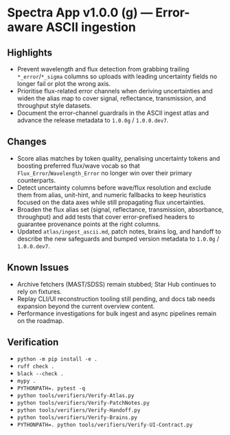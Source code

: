 # Spectra App v1.0.0 (g) — Error-aware ASCII ingestion

## Highlights
- Prevent wavelength and flux detection from grabbing trailing `*_error`/`*_sigma` columns so uploads with
  leading uncertainty fields no longer fail or plot the wrong axis.
- Prioritise flux-related error channels when deriving uncertainties and widen the alias map to cover signal,
  reflectance, transmission, and throughput style datasets.
- Document the error-channel guardrails in the ASCII ingest atlas and advance the release metadata to
  `1.0.0g` / `1.0.0.dev7`.

## Changes
- Score alias matches by token quality, penalising uncertainty tokens and boosting preferred flux/wave
  vocab so that `Flux_Error`/`Wavelength_Error` no longer win over their primary counterparts.
- Detect uncertainty columns before wave/flux resolution and exclude them from alias, unit-hint, and numeric
  fallbacks to keep heuristics focused on the data axes while still propagating flux uncertainties.
- Broaden the flux alias set (signal, reflectance, transmission, absorbance, throughput) and add tests that
  cover error-prefixed headers to guarantee provenance points at the right columns.
- Updated `atlas/ingest_ascii.md`, patch notes, brains log, and handoff to describe the new safeguards and
  bumped version metadata to `1.0.0g` / `1.0.0.dev7`.

## Known Issues
- Archive fetchers (MAST/SDSS) remain stubbed; Star Hub continues to rely on fixtures.
- Replay CLI/UI reconstruction tooling still pending, and docs tab needs expansion beyond the current
  overview content.
- Performance investigations for bulk ingest and async pipelines remain on the roadmap.

## Verification
- `python -m pip install -e .`
- `ruff check .`
- `black --check .`
- `mypy .`
- `PYTHONPATH=. pytest -q`
- `python tools/verifiers/Verify-Atlas.py`
- `python tools/verifiers/Verify-PatchNotes.py`
- `python tools/verifiers/Verify-Handoff.py`
- `python tools/verifiers/Verify-Brains.py`
- `PYTHONPATH=. python tools/verifiers/Verify-UI-Contract.py`
